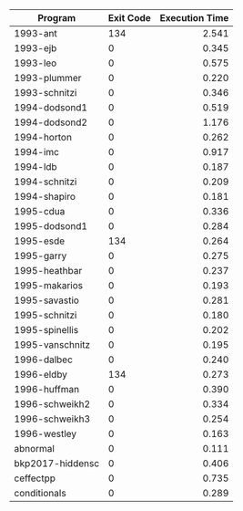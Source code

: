 | Program | Exit Code | Execution Time |
| ------- |:--------- | --------------:|
| 1993-ant | 134 | 2.541 |
| 1993-ejb | 0 | 0.345 |
| 1993-leo | 0 | 0.575 |
| 1993-plummer | 0 | 0.220 |
| 1993-schnitzi | 0 | 0.346 |
| 1994-dodsond1 | 0 | 0.519 |
| 1994-dodsond2 | 0 | 1.176 |
| 1994-horton | 0 | 0.262 |
| 1994-imc | 0 | 0.917 |
| 1994-ldb | 0 | 0.187 |
| 1994-schnitzi | 0 | 0.209 |
| 1994-shapiro | 0 | 0.181 |
| 1995-cdua | 0 | 0.336 |
| 1995-dodsond1 | 0 | 0.284 |
| 1995-esde | 134 | 0.264 |
| 1995-garry | 0 | 0.275 |
| 1995-heathbar | 0 | 0.237 |
| 1995-makarios | 0 | 0.193 |
| 1995-savastio | 0 | 0.281 |
| 1995-schnitzi | 0 | 0.180 |
| 1995-spinellis | 0 | 0.202 |
| 1995-vanschnitz | 0 | 0.195 |
| 1996-dalbec | 0 | 0.240 |
| 1996-eldby | 134 | 0.273 |
| 1996-huffman | 0 | 0.390 |
| 1996-schweikh2 | 0 | 0.334 |
| 1996-schweikh3 | 0 | 0.254 |
| 1996-westley | 0 | 0.163 |
| abnormal | 0 | 0.111 |
| bkp2017-hiddensc | 0 | 0.406 |
| ceffectpp | 0 | 0.735 |
| conditionals | 0 | 0.289 |
